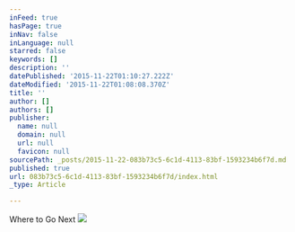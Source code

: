 ```yaml
---
inFeed: true
hasPage: true
inNav: false
inLanguage: null
starred: false
keywords: []
description: ''
datePublished: '2015-11-22T01:10:27.222Z'
dateModified: '2015-11-22T01:08:08.370Z'
title: ''
author: []
authors: []
publisher:
  name: null
  domain: null
  url: null
  favicon: null
sourcePath: _posts/2015-11-22-083b73c5-6c1d-4113-83bf-1593234b6f7d.md
published: true
url: 083b73c5-6c1d-4113-83bf-1593234b6f7d/index.html
_type: Article

---
```

Where to Go Next
![](https://the-grid-user-content.s3-us-west-2.amazonaws.com/26883d42-a20d-4433-a58f-faf1fcf5b3f9.JPG)